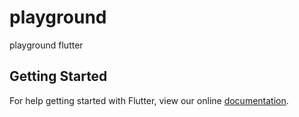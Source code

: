 # playground

playground flutter

## Getting Started

For help getting started with Flutter, view our online
[documentation](https://flutter.io/).
